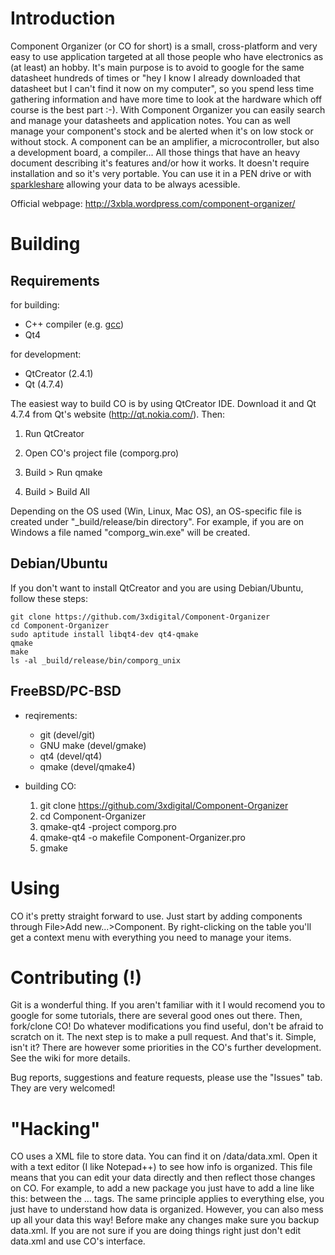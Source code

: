 Introduction
============

Component Organizer (or CO for short) is a small, cross-platform and very easy to use application targeted at all those people who have electronics as (at least) an hobby. It's main purpose is to avoid to google for the same datasheet hundreds of times or "hey I know I already downloaded that datasheet but I can't find it now on my computer", so you spend less time gathering information and have more time to look at the hardware which off course is the best part :-). With Component Organizer you can easily search and manage your datasheets and application notes. You can as well manage your component's stock and be alerted when it's on low stock or without stock. A component can be an amplifier, a microcontroller, but also a development board, a compiler... All those things that have an heavy document describing it's features and/or how it works. It doesn't require installation and so it's very portable. You can use it in a PEN drive or with [sparkleshare](http://sparkleshare.org/) allowing your data to be always acessible.

Official webpage: http://3xbla.wordpress.com/component-organizer/

Building
========

Requirements
------------
for building:

- C++ compiler (e.g. [gcc](http://gcc.gnu.org/))
- Qt4

for development:
- QtCreator (2.4.1)
- Qt (4.7.4)

The easiest way to build CO is by using QtCreator IDE. Download it and Qt 4.7.4 from Qt's website (http://qt.nokia.com/). Then:

1) Run QtCreator

2) Open CO's project file (comporg.pro)

3) Build > Run qmake

4) Build > Build All

Depending on the OS used (Win, Linux, Mac OS), an OS-specific file is created under "_build/release/bin directory". For example, if you are on Windows a file named "comporg_win.exe" will be created. 

Debian/Ubuntu
-------------
If you don't want to install QtCreator and you are using Debian/Ubuntu, follow these steps:

	git clone https://github.com/3xdigital/Component-Organizer
	cd Component-Organizer
	sudo aptitude install libqt4-dev qt4-qmake
	qmake
	make
	ls -al _build/release/bin/comporg_unix

FreeBSD/PC-BSD
--------------

- reqirements:

  - git (devel/git)
  - GNU make (devel/gmake)
  - qt4 (devel/qt4)
  - qmake (devel/qmake4)

- building CO:

  1. git clone https://github.com/3xdigital/Component-Organizer
  2. cd Component-Organizer
  3. qmake-qt4 -project comporg.pro
  4. qmake-qt4 -o makefile Component-Organizer.pro
  5. gmake

Using 
=====

CO it's pretty straight forward to use. Just start by adding components through File>Add new...>Component. By right-clicking on the table you'll get a context menu with everything you need to manage your items.

Contributing (!)
================

Git is a wonderful thing. If you aren't familiar with it I would recomend you to google for some tutorials, there are several good ones out there. Then, fork/clone CO! Do whatever modifications you find useful, don't be afraid to scratch on it. The next step is to make a pull request. And that's it. Simple, isn't it?
There are however some priorities in the CO's further development. See the wiki for more details.

Bug reports, suggestions and feature requests, please use the "Issues" tab. They are very welcomed!

"Hacking"
=========

CO uses a XML file to store data. You can find it on /data/data.xml. Open it with a text editor (I like Notepad++) to see how info is organized. This file means that you can edit your data directly and then reflect those changes on CO. For example, to add a new package you just have to add a line like this: <package name="mynewpackage"/> between the <packages> ... <packages/> tags. The same principle applies to everything else, you just have to understand how data is organized. However, you can also mess up all your data this way! Before make any changes make sure you backup data.xml. If you are not sure if you are doing things right just don't edit data.xml and use CO's interface.

